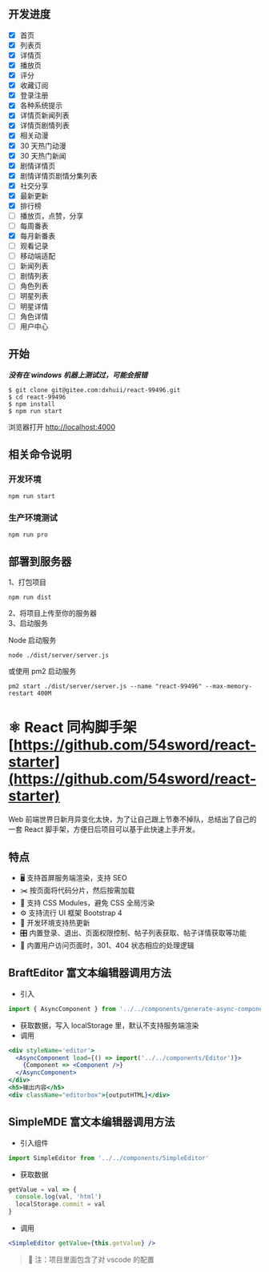 ## 开发进度

- [x] 首页
- [x] 列表页
- [x] 详情页
- [x] 播放页
- [x] 评分
- [x] 收藏订阅
- [x] 登录注册
- [x] 各种系统提示
- [x] 详情页新闻列表
- [x] 详情页剧情列表
- [x] 相关动漫
- [x] 30 天热门动漫
- [x] 30 天热门新闻
- [x] 剧情详情页
- [x] 剧情详情页剧情分集列表
- [x] 社交分享
- [x] 最新更新
- [x] 排行榜
- [ ] 播放页，点赞，分享
- [ ] 每周番表
- [x] 每月新番表
- [ ] 观看记录
- [ ] 移动端适配
- [ ] 新闻列表
- [ ] 剧情列表
- [ ] 角色列表
- [ ] 明星列表
- [ ] 明星详情
- [ ] 角色详情
- [ ] 用户中心

## 开始

**_没有在 windows 机器上测试过，可能会报错_**

```
$ git clone git@gitee.com:dxhuii/react-99496.git
$ cd react-99496
$ npm install
$ npm run start
```

浏览器打开 [http://localhost:4000](http://localhost:4000)

## 相关命令说明

### 开发环境

```
npm run start
```

### 生产环境测试

```
npm run pro
```

## 部署到服务器

1、打包项目

```
npm run dist
```

2、将项目上传至你的服务器  
3、启动服务

Node 启动服务

```
node ./dist/server/server.js
```

或使用 pm2 启动服务

```
pm2 start ./dist/server/server.js --name "react-99496" --max-memory-restart 400M
```

# ⚛️ React 同构脚手架 [https://github.com/54sword/react-starter](https://github.com/54sword/react-starter)

Web 前端世界日新月异变化太快，为了让自己跟上节奏不掉队，总结出了自己的一套 React 脚手架，方便日后项目可以基于此快速上手开发。

## 特点

- 🖥 支持首屏服务端渲染，支持 SEO
- ✂️ 按页面将代码分片，然后按需加载
- 🌈 支持 CSS Modules，避免 CSS 全局污染
- ⚙️ 支持流行 UI 框架 Bootstrap 4
- 🔄 开发环境支持热更新
- 🎛 内置登录、退出、页面权限控制、帖子列表获取、帖子详情获取等功能
- 🚧 内置用户访问页面时，301、404 状态相应的处理逻辑

## BraftEditor 富文本编辑器调用方法

- 引入

```javascript
import { AsyncComponent } from '../../components/generate-async-component' // 生成异步加载组件
```

- 获取数据，写入 localStorage 里，默认不支持服务端渲染
- 调用

```jsx
<div styleName='editor'>
  <AsyncComponent load={() => import('../../components/Editor')}>
    {Component => <Component />}
  </AsyncComponent>
</div>
<h5>输出内容</h5>
<div className="editorbox">{outputHTML}</div>
```

## SimpleMDE 富文本编辑器调用方法

- 引入组件

```javascript
import SimpleEditor from '../../components/SimpleEditor'
```

- 获取数据

```javascript
getValue = val => {
  console.log(val, 'html')
  localStorage.commit = val
}
```

- 调用

```jsx
<SimpleEditor getValue={this.getValue} />
```

>  注：项目里面包含了对 vscode 的配置
